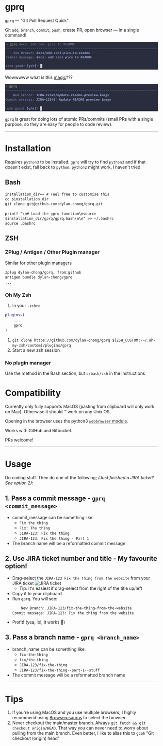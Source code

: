# gprq

`gprq` — "Git Pull Request Quick".

Git `add`, `branch`, `commit`, `push`, create PR, open browser — in a single command!

![So quick an easy!](docs/gprq_simple_prompt_commit_message.png)

Wowwwww what is this [magic](#marker-jira-ticket)???

![Waaaaaaaaaaaaaaat. Learn more below!](docs/gprq_simple_prompt_jira.png)

`gprq` is great for doing lots of atomic PRs/commits (small PRs with a single
purpose, so they are easy for people to code review).

---

# Installation

Requires `python3` to be installed. `gprq` will try to find `python3` and if
that doesn't exist, fall back to `python`. `python2` might work, I haven't
tried.

## Bash

```
installation_dir=~ # Feel free to customise this
cd $installation_dir
git clone git@github.com:dylan-chong/gprq.git

printf "\n# Load the gprq function\nsource $installation_dir/gprq/gprq.bash\n\n" >> ~/.bashrc
source .bashrc
```

## ZSH

### ZPlug / Antigen / Other Plugin manager

Similar for other plugin managers

```zsh
zplug dylan-chong/gprq, from:github
antigen bundle dylan-chong/gprq
...
```

### Oh My Zsh

1. In your `.zshrc`
```zsh
plugins=(
    ...
    gprq
)
```
1. `git clone https://github.com/dylan-chong/gprq ${ZSH_CUSTOM:-~/.oh-my-zsh/custom}/plugins/gprq`
1. Start a new zsh session

### No plugin manager

Use the method in the Bash section, but `s/bash/zsh` in the instructions

# Compatibility

Currently only fully supports MacOS (pasting from clipboard will only work on Mac).
Otherwise it should :tm: work on any Unix OS.

Opening in the browser uses the python3 [`webbrowser`
module](https://docs.python.org/3/library/webbrowser.html).

Works with GitHub and Bitbucket.

PRs welcome!

---

# Usage

Do coding stuff.
Then do one of the following; *(Just finished a JIRA ticket? See option 2)*:

## 1. Pass a commit message - `gprq <commit_message>`

- commit_message can be something like:
    - `Fix the thing`
    - `Fix: The thing`
    - `JIRA-123: Fix the thing`
    - `JIRA-123: Fix the thing - Part 1`
- The branch name will be a reformatted commit message

## <span id="marker-jira-ticket">2. Use JIRA ticket number and title - My favourite option!</span>

- Drag-select the `JIRA-123 Fix the thing from the
website` from your JIRA ticket ![JIRA ticket](./docs/jira_screenshot.png)
    - Tip: It's easiest if drag-select from the right of the title up/left
- Copy it to your clipboard
- Run `gprq`. You will see:
    ```
        New Branch: JIRA-123/fix-the-thing-from-the-website
    Commit message: JIRA-123: Fix the thing from the website
    ```
- Profit! (yea, lol, it works :shrug:)

## 3. Pass a branch name - `gprq <branch_name>`

- branch_name can be something like:
    - `fix-the-thing`
    - `fix/the-thing`
    - `JIRA-123/fix-the-thing`
    - `JIRA-123/fix-the-thing--part-1--stuff`
- The commit message will be a reformatted branch name

---

# Tips

1. If you're using MacOS and you use multiple browsers, I highly recommend
   using [Browserosaurus](https://browserosaurus.com/) to select the browser
1. Never checkout the main/master branch. Always `git fetch && git checkout origin/HEAD`.
   That way you can never need to worry about pulling from the main branch.
   Even better, I like to alias this to `gcoh` "Git checkout (origin) head"
